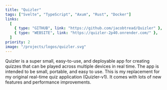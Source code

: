 ```yaml
---
title: "Quizler"
tags: ["Svelte", "TypeScript", "Axum", "Rust", "Docker"]
links:
  [
    { type: "GITHUB", link: "https://github.com/jacobtread/Quizler" },
    { type: "WEBSITE", link: "https://quizler-2p40.onrender.com/" },
  ]
priority: 2
image: "/projects/logos/quizler.svg"
---
```


Quizler is a super small, easy-to-use, and deployable app for creating quizzes that can be played across multiple devices in real time. The app is intended to be small, portable, and easy to use. This is my replacement for my original real-time quiz application (Quizler-v1). It comes with lots of new features and performance improvements.